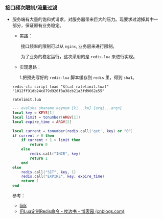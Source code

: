 ### 接口频次限制/流量过滤

* 服务端有大量的饱和式请求，对服务器带来巨大的压力。现要求过滤掉其中一部分，保证原有业务稳定。

  * 实践：

    ​	接口频率的限制可以从 `nginx`, 业务层来进行限制。

    ​	为了业务的稳定运行，这次采用的是 `redis-lua` 来进行实现。

  * 实现思路：

    1.把预先写好的 `redis-lua` 脚本缓存到 `redis` 里，得到 `sha1`。 

  ~~~shell
  redis-cli script load "$(cat ratelimit.lua)"
  "1012ff91db24c879d926f3a38cb21a3fd9062e55"
  ~~~

  `ratelimit.lua`

  ~~~lua
  --- evalsha shaname keynum [k1...kn] [arg1...argn]
  local key = KEYS[1]
  local limit = tonumber(ARGV[1])
  local expire_time = ARGV[2]
   
  local current = tonumber(redis.call('get', key) or "0")
  if current > 0 then
      if current + 1 > limit then
          return 0
      else
          redis.call("INCR", key)
          return 1
      end
  else
      redis.call("SET", key, 1)
      redis.call("EXPIRE", key, expire_time)
      return 1
  end
  ~~~

  参考：

  * [link](https://segmentfault.com/a/1190000016552464)
  * [用Lua定制Redis命令 - 枕边书 - 博客园 (cnblogs.com)](https://www.cnblogs.com/zhenbianshu/p/8416162.html)